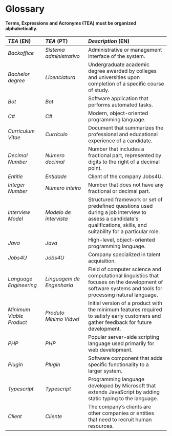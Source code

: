 # Glossary

**Terms, Expressions and Acronyms (TEA) must be organized alphabetically.**

| **_TEA_** (EN)           | **_TEA_** (PT)            | **_Description_** (EN)                                                                                                                                                 |                                       
|:-------------------------|:--------------------------|:-----------------------------------------------------------------------------------------------------------------------------------------------------------------------|
| *Backoffice*             | *Sistema administrativo*  | Administrative or management interface of the system.                                                                                                                  |
| *Bachelor degree*        | *Licenciatura*            | Undergraduate academic degree awarded by colleges and universities upon completion of a specific course of study.                                                      | 
| *Bot*                    | *Bot*                     | Software application that performs automated tasks.                                                                                                                    |
| *C#*                     | *C#*                      | Modern, object-oriented programming language.                                                                                                                          |
| *Curriculum Vitae*       | *Currículo*               | Document that summarizes the professional and educational experience of a candidate.                                                                                   |
| *Decimal Number*         | *Número decimal*          | Number that includes a fractional part, represented by digits to the right of a decimal point.                                                                         |
| *Entitie*                | *Entidade*                | Client of the company Jobs4U.                                                                                                                                          |
| *Integer Number*         | *Número inteiro*          | Number that does not have any fractional or decimal part.                                                                                                              |
| *Interview Model*        | *Modelo de intervista*    | Structured framework or set of predefined questions used during a job interview to assess a candidate's qualifications, skills, and suitability for a particular role. |
| *Java*                   | *Java*                    | High-level, object-oriented programming language.                                                                                                                      |
| *Jobs4U*                 | *Jobs4U*                  | Company specialized in talent acquisition.                                                                                                                             |
| *Language Engineering*   | *Linguagem de Engenharia* | Field of computer science and computational linguistics that focuses on the development of software systems and tools for processing natural language.                 |
| *Minimum Viable Product* | *Produto Mínimo Viável*   | Initial version of a product with the minimum features required to satisfy early customers and gather feedback for future development.                                 |
| *PHP*                    | *PHP*                     | Popular server-side scripting language used primarily for web development.                                                                                             | 
| *Plugin*                 | *Plugin*                  | Software component that adds specific functionality to a larger system.                                                                                                |
| *Typescript*             | *Typescript*              | Programming language developed by Microsoft that extends JavaScript by adding static typing to the language.                                                           |
| *Client*                 | *Cliente*                 | The company’s clients are other companies or entities that need to recruit human resources.                                                                            |
